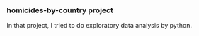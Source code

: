 ### homicides-by-country project 
In that project, I tried to do exploratory data analysis by python.

